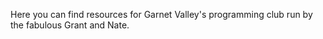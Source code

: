 Here you can find resources for Garnet Valley's programming club run by the fabulous Grant and Nate.
